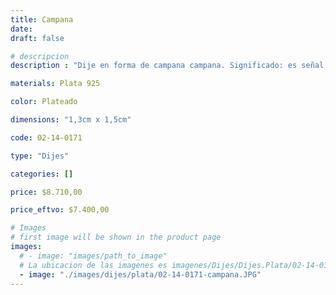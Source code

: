 ```yaml
---
title: Campana
date: 
draft: false

# descripcion
description : "Dije en forma de campana campana. Significado: es señal de que buenas cosas están por venir."

materials: Plata 925

color: Plateado

dimensions: "1,3cm x 1,5cm"

code: 02-14-0171

type: "Dijes"

categories: []

price: $8.710,00

price_eftvo: $7.400,00

# Images
# first image will be shown in the product page
images:
  # - image: "images/path_to_image"
  # La ubicacion de las imagenes es imagenes/Dijes/Dijes.Plata/02-14-0171-campana
  - image: "./images/dijes/plata/02-14-0171-campana.JPG"
---
```


